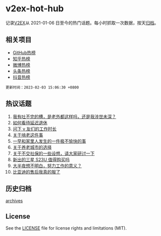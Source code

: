 # v2ex-hot-hub

 记录[V2EX](https://www.v2ex.com/)从 2021-01-06 日至今的热门话题。每小时抓取一次数据，按天[归档](archives)。
 
 ## 相关项目

- [GitHub热榜](https://github.com/snaildev/github-hot-hub)
- [知乎热榜](https://github.com/snaildev/zhihu-hot-hub)
- [微博热榜](https://github.com/snaildev/weibo-hot-hub)
- [头条热榜](https://github.com/snaildev/toutiao-hot-hub)
- [抖音热榜](https://github.com/snaildev/douyin-hot-hub)


 `更新时间：2023-02-03 15:06:30 +0800`

## 热议话题

1. [我有吐不完的槽，是老外都这样吗，还是我涉世未深？](https://www.v2ex.com/t/912727)
1. [如何看待延迟退休](https://www.v2ex.com/t/912663)
1. [问下 v 友们的工作时长](https://www.v2ex.com/t/912670)
1. [关于啃老这件事](https://www.v2ex.com/t/912784)
1. [一早和家里人发生的一件极不愉快的事](https://www.v2ex.com/t/912850)
1. [关于养老城市的选择](https://www.v2ex.com/t/912656)
1. [关于不交社保的一些设想，请大家研讨一下](https://www.v2ex.com/t/912787)
1. [新出的三星 S23U 值得购买吗](https://www.v2ex.com/t/912665)
1. [大半夜想不明白，努力工作的意义？](https://www.v2ex.com/t/912747)
1. [比亚迪的售后我真的服了](https://www.v2ex.com/t/912817)

## 历史归档

[archives](archives)

## License

See the [LICENSE](LICENSE) file for license rights and limitations (MIT).
